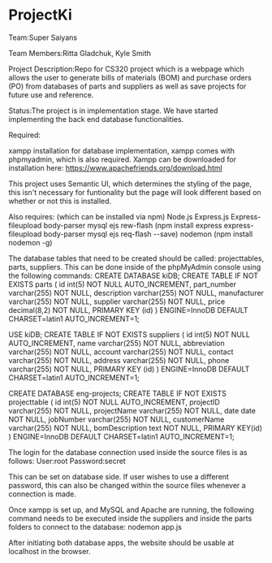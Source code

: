 # ProjectKi
Team:Super Saiyans 

Team Members:Ritta Gladchuk, Kyle Smith 

Project Description:Repo for CS320 project which is a webpage which allows the user to generate bills of materials (BOM) and purchase orders (PO) from
databases of parts and suppliers as well as save projects for future use and reference.

Status:The project is in implementation stage. We have started implementing the back end database functionalities. 

Required:

xampp installation for database implementation, xampp comes with phpmyadmin, which is also required. 
Xampp can be downloaded for installation here:
https://www.apachefriends.org/download.html

This project uses Semantic UI, which determines the styling of the page, this isn't necessary for funtionality but the page will look different based on whether or not this is installed.

Also requires: (which can be installed via npm)
Node.js
Express.js
Express-fileupload
body-parser
mysql
ejs
rew-flash
(npm install express express-fileupload body-parser mysql ejs req-flash --save)
nodemon
(npm install nodemon -g)


The database tables that need to be created should be called: projecttables, parts, suppliers. This can be done inside of the phpMyAdmin console using the following commands:
CREATE DATABASE kiDB;
CREATE TABLE IF NOT EXISTS parts (
  id int(5) NOT NULL AUTO_INCREMENT,
  part_number varchar(255) NOT NULL,
  description varchar(255) NOT NULL,
  manufacturer varchar(255) NOT NULL,
  supplier varchar(255) NOT NULL,
  price decimal(8,2) NOT NULL,
  PRIMARY KEY (id)
) ENGINE=InnoDB  DEFAULT CHARSET=latin1 AUTO_INCREMENT=1;

USE kiDB;
CREATE TABLE IF NOT EXISTS suppliers (
  id int(5) NOT NULL AUTO_INCREMENT,
  name varchar(255) NOT NULL,
  abbreviation varchar(255) NOT NULL,
  account varchar(255) NOT NULL,
  contact varchar(255) NOT NULL,
  address varchar(255) NOT NULL,
  phone varchar(255) NOT NULL,
  PRIMARY KEY (id)
) ENGINE=InnoDB  DEFAULT CHARSET=latin1 AUTO_INCREMENT=1;

CREATE DATABASE eng-projects;
CREATE TABLE IF NOT EXISTS projecttable (
 id int(5) NOT NULL AUTO_INCREMENT,
 projectID varchar(255) NOT NULL,
 projectName varchar(255) NOT NULL,
 date date NOT NULL,
 jobNumber varchar(255) NOT NULL,
 customerName varchar(255) NOT NULL,
 bomDescription text NOT NULL,
 PRIMARY KEY(id)
) ENGINE=InnoDB  DEFAULT CHARSET=latin1 AUTO_INCREMENT=1;



The login for the database connection used inside the source files is as follows:
User:root
Password:secret

This can be set on database side. If user wishes to use a different password, this can also be changed within the source files whenever a connection is made.

Once xampp is set up, and MySQL and Apache are running, the following command needs to be executed inside the suppliers and inside the parts folders to connect to the database:
nodemon app.js

After initiating both database apps, the website should be usable at localhost in the browser.
